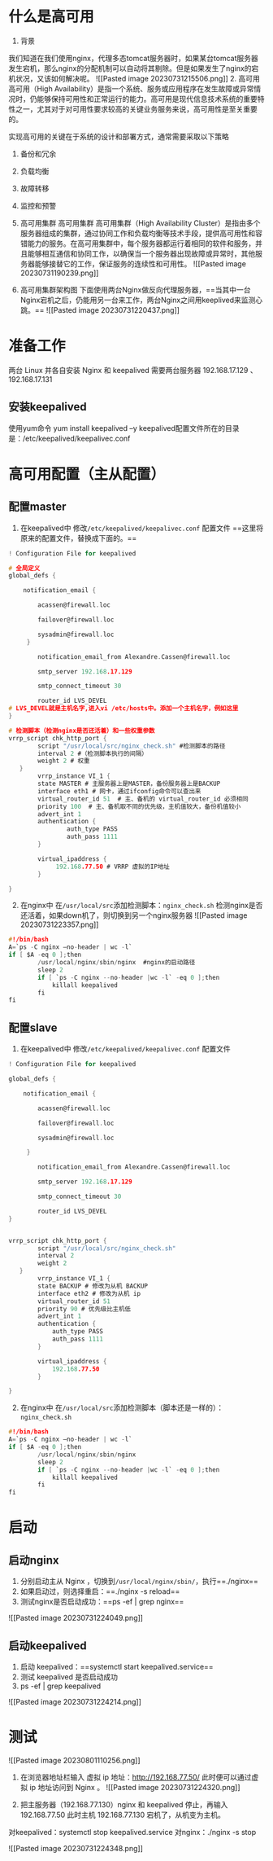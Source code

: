 # 什么是高可用
1. 背景

我们知道在我们使用nginx，代理多态tomcat服务器时，如果某台tomcat服务器发生宕机，那么nginx的分配机制可以自动将其剔除。但是如果发生了nginx的宕机状况，又该如何解决呢。
![[Pasted image 20230731215506.png]]
2. 高可用
高可用（High Availability）是指一个系统、服务或应用程序在发生故障或异常情况时，仍能够保持可用性和正常运行的能力。高可用是现代信息技术系统的重要特性之一，尤其对于对可用性要求较高的关键业务服务来说，高可用性是至关重要的。

实现高可用的关键在于系统的设计和部署方式，通常需要采取以下策略
1. 备份和冗余
2. 负载均衡
3. 故障转移
4. 监控和预警

3. 高可用集群
高可用集群
高可用集群（High Availability Cluster）是指由多个服务器组成的集群，通过协同工作和负载均衡等技术手段，提供高可用性和容错能力的服务。在高可用集群中，每个服务器都运行着相同的软件和服务，并且能够相互通信和协同工作，以确保当一个服务器出现故障或异常时，其他服务器能够接替它的工作，保证服务的连续性和可用性。
![[Pasted image 20230731190239.png]]



4. 高可用集群架构图
下面使用两台Nginx做反向代理服务器，==当其中一台Nginx宕机之后，仍能用另一台来工作，两台Nginx之间用keeplived来监测心跳。==
![[Pasted image 20230731220437.png]]

# 准备工作
两台 Linux 并各自安装 Nginx 和 keepalived
需要两台服务器 192.168.17.129 、192.168.17.131

## 安装keepalived
使用yum命令
yum install keepalived –y
keepalived配置文件所在的目录是：/etc/keepalived/keepalivec.conf 

# 高可用配置（主从配置）
## 配置master
1. 在keepalived中
修改`/etc/keepalived/keepalivec.conf` 配置文件
==这里将原来的配置文件，替换成下面的。==
```C
! Configuration File for keepalived

# 全局定义
global_defs {    

    notification_email {

        acassen@firewall.loc

        failover@firewall.loc

        sysadmin@firewall.loc
     }

        notification_email_from Alexandre.Cassen@firewall.loc

        smtp_server 192.168.17.129

        smtp_connect_timeout 30

        router_id LVS_DEVEL 
# LVS_DEVEL就是主机名字,进入vi /etc/hosts中。添加一个主机名字，例如这里             “127.0.0.1 LVS_DEVEL”
}

# 检测脚本（检测nginx是否还活着）和一些权重参数
vrrp_script chk_http_port {
        script "/usr/local/src/nginx_check.sh" #检测脚本的路径
        interval 2 #（检测脚本执行的间隔）
        weight 2 # 权重
   }
        vrrp_instance VI_1 {
        state MASTER # 主服务器上是MASTER，备份服务器上是BACKUP
        interface eth1 # 网卡，通过ifconfig命令可以查出来
        virtual_router_id 51  # 主、备机的 virtual_router_id 必须相同
        priority 100  # 主、备机取不同的优先级，主机值较大，备份机值较小
        advert_int 1
        authentication {
                auth_type PASS
                auth_pass 1111
        }

        virtual_ipaddress {
             192.168.77.50 # VRRP 虚拟的IP地址
        }

}
```

2. 在nginx中
在`/usr/local/src`添加检测脚本：`nginx_check.sh`
检测nginx是否还活着，如果down机了，则切换到另一个nginx服务器
![[Pasted image 20230731223357.png]]
```C
#!/bin/bash
A=`ps -C nginx –no-header | wc -l`
if [ $A -eq 0 ];then
        /usr/local/nginx/sbin/nginx  #nginx的启动路径
        sleep 2
        if [ `ps -C nginx --no-header |wc -l` -eq 0 ];then
            killall keepalived
        fi
fi
```

## 配置slave
1. 在keepalived中
修改`/etc/keepalived/keepalivec.conf` 配置文件
```C
! Configuration File for keepalived

global_defs {

    notification_email {

        acassen@firewall.loc

        failover@firewall.loc

        sysadmin@firewall.loc 

     }

        notification_email_from Alexandre.Cassen@firewall.loc

        smtp_server 192.168.17.129

        smtp_connect_timeout 30

        router_id LVS_DEVEL 
}


vrrp_script chk_http_port {
        script "/usr/local/src/nginx_check.sh"
        interval 2
        weight 2
   }
        vrrp_instance VI_1 {
        state BACKUP # 修改为从机 BACKUP
        interface eth2 # 修改为从机 ip
        virtual_router_id 51
        priority 90 # 优先级比主机低
        advert_int 1
        authentication {
            auth_type PASS
            auth_pass 1111
        }

        virtual_ipaddress {
            192.168.77.50
        }

}
```

2. 在nginx中
在`/usr/local/src`添加检测脚本（脚本还是一样的）：`nginx_check.sh`
```C
#!/bin/bash
A=`ps -C nginx –no-header | wc -l`
if [ $A -eq 0 ];then
        /usr/local/nginx/sbin/nginx
        sleep 2
        if [ `ps -C nginx --no-header |wc -l` -eq 0 ];then
            killall keepalived
        fi
fi
```

# 启动
## 启动nginx
1. 分别启动主从 Nginx ，切换到`/usr/local/nginx/sbin/`，执行==./nginx==
2. 如果启动过，则选择重启：==./nginx -s reload==
3. 测试nginx是否启动成功：==ps -ef | grep nginx==

![[Pasted image 20230731224049.png]]
## 启动keepalived

1. 启动 keepalived：==systemctl start keepalived.service==
2. 测试 keepalived 是否启动成功
3. ps -ef | grep keepalived

![[Pasted image 20230731224214.png]]

# 测试
![[Pasted image 20230801110256.png]]

1. 在浏览器地址栏输入 虚拟 ip 地址：http://192.168.77.50/
此时便可以通过虚拟 ip 地址访问到 Nginx 。
![[Pasted image 20230731224320.png]]

2. 把主服务器（192.168.77.130）nginx 和 keepalived 停止，再输入 192.168.77.50
此时主机 192.168.77.130 宕机了，从机变为主机。

对keepalived：systemctl stop keepalived.service
对nginx：./nginx -s stop

![[Pasted image 20230731224348.png]]